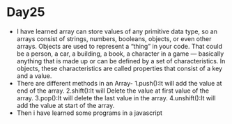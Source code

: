 # Day25

* I have learned array can store values of any primitive data type, so an arrays consist of strings, numbers, booleans, objects, or even other arrays. Objects are used to represent a “thing” in your code. That could be a person, a car, a building, a book, a character in a game — basically anything that is made up or can be defined by a set of characteristics. In objects, these characteristics are called properties that consist of a key and a value.
* There are different methods in an Array-
 1.push():It will add the value at end of the array.
 2.shift():It will Delete the value at first value of the array.
 3.pop():It will delete the last value in the array.
 4.unshift():It will add the value at start of the array.
* Then i have learned some programs in a javascript
